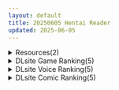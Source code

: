 ```yaml
---
layout: default
title: 20250605 Hentai Reader
updated: 2025-06-05
---
```


<details class='content-parent'>
<summary>
Resources(2)
</summary>
<details class='content-child'>
<summary>
<span class='rss-title'> 【R3703】[うぇらんす18] 隣のクラスの可愛い娘～秘密をつかんでエッチなことから排泄管理まで～ 官方中文机翻版 </span> <a class='rss-link' href='https://blog.reimu.net/archives/110905' target='_blank'>&nbsp;</a>
<div class='rss-published'> 🕛 20250604 08:00:39</div>
</summary>
啥叫“官方中文机翻版”？ 就是，是官方中文，但是是机翻……。 （作者带头内置的游戏机翻……非常一言难尽。） 今 &#8230; <a class="more-link" href="https://blog.reimu.net/archives/110905">继续阅读<span class="screen-reader-text">【R3703】[うぇらんす18] 隣のクラスの可愛い娘～秘密をつかんでエッチなことから排泄管理まで～ 官方中文机翻版</span></a>
</details>
<details class='content-child'>
<summary>
<span class='rss-title'> 【S4882】[Miel] 高貴な爆乳エルフ姫騎士をわからせ！メス媚び孕ませ穴にする性活 / 爆乳妹子姫骑士 官方中文版 </span> <a class='rss-link' href='https://blog.reimu.net/archives/110706' target='_blank'>&nbsp;</a>
<div class='rss-published'> 🕛 20250604 05:00:49</div>
</summary>
继续Meil的拔作吧，另外敬FAKKU：GO FXXK YOUSELF Bris Nxzis! Miel社于2 &#8230; <a class="more-link" href="https://blog.reimu.net/archives/110706">继续阅读<span class="screen-reader-text">【S4882】[Miel] 高貴な爆乳エルフ姫騎士をわからせ！メス媚び孕ませ穴にする性活 / 爆乳妹子姫骑士 官方中文版</span></a>
</details>

</details>
<details class='content-parent'>
<summary>
DLsite Game Ranking(5)
</summary>
<details class='content-child'>
<summary>
<span class='rss-title'> ゼータブレイク!! [ちぃってなくメル友] </span> <a class='rss-link' href='https://www.dlsite.com/maniax/work/=/product_id/RJ01401606.html' target='_blank'>&nbsp;</a>
<div class='rss-published'> 🕛 20250605 05:15:18</div>
</summary>
<img src ="http://img.dlsite.jp/modpub/images2/work/doujin/RJ01402000/RJ01401606_img_main.jpg"/><br/>ゼータを操作して宇宙からの侵略者を追い返せ!
</details>
<details class='content-child'>
<summary>
<span class='rss-title'> Goblin Breeding Farm 2 [Thelewdcookie] </span> <a class='rss-link' href='https://www.dlsite.com/maniax/work/=/product_id/RJ01402281.html' target='_blank'>&nbsp;</a>
<div class='rss-published'> 🕛 20250605 05:15:18</div>
</summary>
<img src ="http://img.dlsite.jp/modpub/images2/work/doujin/RJ01403000/RJ01402281_img_main.jpg"/><br/>The women’s days blur into a haze of servitude and shame, their bodies heavy with the weight of constant pregnancy. Even in the final weeks, the goblins show no mercy, dragging them to the feasting hall for cruel sport. Whispers of rebellion flicker among them.. But unfortunately for them, hope is a fleeting spark in this stinky goblin hole.
</details>
<details class='content-child'>
<summary>
<span class='rss-title'> これでお前も性処理課！ [むくどりGames] </span> <a class='rss-link' href='https://www.dlsite.com/maniax/work/=/product_id/RJ01387100.html' target='_blank'>&nbsp;</a>
<div class='rss-published'> 🕛 20250605 05:15:18</div>
</summary>
<img src ="http://img.dlsite.jp/modpub/images2/work/doujin/RJ01388000/RJ01387100_img_main.jpg"/><br/>リアルタイム3D性処理シミュレーションゲーム！ 性処理課の後輩「佐藤しなの」とランダム生成されたバリエーション豊かな女社員たちを配属して性処理しよう！
</details>
<details class='content-child'>
<summary>
<span class='rss-title'> Fallen / Brand New World [パルティア教団] </span> <a class='rss-link' href='https://www.dlsite.com/maniax/work/=/product_id/RJ01348926.html' target='_blank'>&nbsp;</a>
<div class='rss-published'> 🕛 20250605 05:15:18</div>
</summary>
<img src ="http://img.dlsite.jp/modpub/images2/work/doujin/RJ01349000/RJ01348926_img_main.jpg"/><br/>メイドとふれあい、通じ合う。ファンタジー都市生活SLG
</details>
<details class='content-child'>
<summary>
<span class='rss-title'> 宿と酒場とハルバード [AleCubicSoft] </span> <a class='rss-link' href='https://www.dlsite.com/maniax/work/=/product_id/RJ01383313.html' target='_blank'>&nbsp;</a>
<div class='rss-published'> 🕛 20250605 05:15:18</div>
</summary>
<img src ="http://img.dlsite.jp/modpub/images2/work/doujin/RJ01384000/RJ01383313_img_main.jpg"/><br/>サバイバーアクション。魔物退治クエストに、酒場で接客の仕事。冒険者の生活は一筋縄ではいかない。
</details>

</details>
<details class='content-parent'>
<summary>
DLsite Voice Ranking(5)
</summary>
<details class='content-child'>
<summary>
<span class='rss-title'> 【6周年記念作品/本編3時間/7大特典】あなたを大好きなドスケベ爆乳上司と後輩に媚び媚び求愛される甘々孕ませハーレム【バイノーラル】 [幸福少女] </span> <a class='rss-link' href='https://www.dlsite.com/maniax/work/=/product_id/RJ01382779.html' target='_blank'>&nbsp;</a>
<div class='rss-published'> 🕛 20250605 05:15:20</div>
</summary>
<img src ="http://img.dlsite.jp/modpub/images2/work/doujin/RJ01383000/RJ01382779_img_main.jpg"/><br/>あなたにベタ惚れしている、性欲つよつよな爆乳上司と後輩に毎日媚びられ求愛されちゃう、甘々孕ませハーレム作品です♪ CV:こやまはる様 天知遙様
</details>
<details class='content-child'>
<summary>
<span class='rss-title'> アマいナカ。～♯エッチなお姉ちゃんたちと秘密の寮で過ごした甘くて淫らな夏のこと。～ [シロイルカ] </span> <a class='rss-link' href='https://www.dlsite.com/maniax/work/=/product_id/RJ01397505.html' target='_blank'>&nbsp;</a>
<div class='rss-published'> 🕛 20250605 05:15:20</div>
</summary>
<img src ="http://img.dlsite.jp/modpub/images2/work/doujin/RJ01398000/RJ01397505_img_main.jpg"/><br/>朝も夜も、ベッドでもこたつでも風呂場でも、エッチなお姉ちゃんたちが代わる代わる襲ってくる！?──ここは“ミドリノイエ”、快楽と愛で溺れさせる寮生活。おっとり寮母・ミドリさん、ムチムチ女子大生・ハル、甘えん坊の女子校生・カナデ、三人のぬくもりと吐息に挟まれて。シロイナカシリーズ最新作は、濃厚密着エロス×快楽おねしょた地獄！もう普通の世界には戻れない──！
</details>
<details class='content-child'>
<summary>
<span class='rss-title'> 1000匹退治♪電子音モグラ叩きオナサポゲーム [シルトクレーテ] </span> <a class='rss-link' href='https://www.dlsite.com/maniax/work/=/product_id/RJ01389584.html' target='_blank'>&nbsp;</a>
<div class='rss-published'> 🕛 20250605 05:15:20</div>
</summary>
<img src ="http://img.dlsite.jp/modpub/images2/work/doujin/RJ01390000/RJ01389584_img_main.jpg"/><br/>電子音(モグラ)を見つけたら、おちんぽを上下にxx回しごいて倒すゲームです♪オナサポアミューズメントパークのお姉さんイチ押しのモグラ叩きゲームを楽しんでください☆
</details>
<details class='content-child'>
<summary>
<span class='rss-title'> 【性癖布教期間限定100円】クールな皮肉屋の高身長美人神官に◯眠で常識を書き換え、性処理を義務と割り切らせたりいつでも生ハメ可能のオナホ担当へ【イチャラブエンド】 [あとりえスターズ] </span> <a class='rss-link' href='https://www.dlsite.com/maniax/work/=/product_id/RJ01363449.html' target='_blank'>&nbsp;</a>
<div class='rss-published'> 🕛 20250605 05:15:20</div>
</summary>
<img src ="http://img.dlsite.jp/modpub/images2/work/doujin/RJ01364000/RJ01363449_img_main.jpg"/><br/>「あなた」を見下し軽蔑する高貴な美人神官を◯眠魔法で常識改変し、いつでも好き放題に生コキ担当係として奉仕させ最終的にイチャラブ生オナホ伴侶として婚約を誓わせるハッピーエンド音声！
</details>
<details class='content-child'>
<summary>
<span class='rss-title'> 【スワッピングX寝取らせ報告】格差スワッピング!!~中二病彼女x委員長編ver.寝取らせ~ [バイコーンの森] </span> <a class='rss-link' href='https://www.dlsite.com/maniax/work/=/product_id/RJ01386447.html' target='_blank'>&nbsp;</a>
<div class='rss-published'> 🕛 20250605 05:15:20</div>
</summary>
<img src ="http://img.dlsite.jp/modpub/images2/work/doujin/RJ01387000/RJ01386447_img_main.jpg"/><br/>別々の場所で行われるブラインドスワッピング！！彼女からの報告X相手の彼女から聞かされる真実の二重螺旋！！
</details>

</details>
<details class='content-parent'>
<summary>
DLsite Comic Ranking(5)
</summary>
<details class='content-child'>
<summary>
<span class='rss-title'> 魅惑的なお前が悪い [よふかしのへや] </span> <a class='rss-link' href='https://www.dlsite.com/maniax/work/=/product_id/RJ01389285.html' target='_blank'>&nbsp;</a>
<div class='rss-published'> 🕛 20250605 05:15:22</div>
</summary>
<img src ="http://img.dlsite.jp/modpub/images2/work/doujin/RJ01390000/RJ01389285_img_main.jpg"/><br/>性奴○との背徳いちゃらぶ生活
</details>
<details class='content-child'>
<summary>
<span class='rss-title'> 乳首開発サロンへようこそ [えろはむちゃん] </span> <a class='rss-link' href='https://www.dlsite.com/maniax/work/=/product_id/RJ01372327.html' target='_blank'>&nbsp;</a>
<div class='rss-published'> 🕛 20250605 05:15:22</div>
</summary>
<img src ="http://img.dlsite.jp/modpub/images2/work/doujin/RJ01373000/RJ01372327_img_main.jpg"/><br/>乳首開発サロンで連続絶頂！拘束・羞恥・失禁・自慰・ローションガーゼ…⁈ありとあらゆり手段で全編乳首責め！
</details>
<details class='content-child'>
<summary>
<span class='rss-title'> 【日文版】只是眼神凶恶的普通女人 [あきや] </span> <a class='rss-link' href='https://www.dlsite.com/maniax/work/=/product_id/RJ01354858.html' target='_blank'>&nbsp;</a>
<div class='rss-published'> 🕛 20250605 05:15:22</div>
</summary>
<img src ="http://img.dlsite.jp/modpub/images2/work/doujin/RJ01355000/RJ01354858_img_main.jpg"/><br/>前去搭话的女人眼神凶恶，是个普通的女人！？
</details>
<details class='content-child'>
<summary>
<span class='rss-title'> 先輩のかっこいいお射精 見せてください❤ -小さくてふわふわな後輩彼女のあまあまないじわるであまえんぼマゾにされちゃう話- [りむちゃんち] </span> <a class='rss-link' href='https://www.dlsite.com/maniax/work/=/product_id/RJ01401387.html' target='_blank'>&nbsp;</a>
<div class='rss-published'> 🕛 20250605 05:15:22</div>
</summary>
<img src ="http://img.dlsite.jp/modpub/images2/work/doujin/RJ01402000/RJ01401387_img_main.jpg"/><br/>None
</details>
<details class='content-child'>
<summary>
<span class='rss-title'> 幼馴染の秘密3 [むりぽよ] </span> <a class='rss-link' href='https://www.dlsite.com/maniax/work/=/product_id/RJ01405557.html' target='_blank'>&nbsp;</a>
<div class='rss-published'> 🕛 20250605 05:15:22</div>
</summary>
<img src ="http://img.dlsite.jp/modpub/images2/work/doujin/RJ01406000/RJ01405557_img_main.jpg"/><br/>大学一年生の黒田悠太が一緒に上京し同じ部屋に住んでいる幼馴染の市川美琴を、先輩の青井蓮を部屋に呼んで寝取らせる。
</details>

</details>

